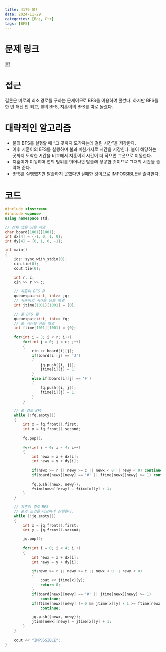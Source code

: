 ```yaml
---
title: 4179 불!
date: 2024-11-29
categories: [Boj, C++]
tags: [BFS]
---
```

# 문제 링크

[불!](https://www.acmicpc.net/problem/4179)

# 접근

결론은 미로의 최소 경로를 구하는 문제이므로 BFS를 이용하여 풀었다. 하지만 BFS를 한 번 해선 안 되고, 불의 BFS, 지훈이의 BFS를 따로 돌렸다.

# 대략적인 알고리즘

- 불의 BFS를 실행할 때 “그 곳까지 도착하는데 걸린 시간”을 저장한다.
- 이후 지훈이의 BFS를 실행하며 불과 마찬가지로 시간을 저장한다. 불이 해당하는 곳까지 도착한 시간을 비교해서 지훈이의 시간이 더 작으면 그곳으로 이동한다.
- 지훈이가 이동하며 맵의 범위를 벗어나면 탈출에 성공한 것이므로 그때의 시간을 출력해 준다.
- BFS를 실행했지만 탈출하지 못했다면 실패한 것이므로 IMPOSSIBLE을 출력한다.

# 코드

```cpp
#include <iostream>
#include <queue>
using namespace std;

// 전체 맵을 담을 배열
char board[1001][1001];
int dx[4] = {-1, 0, 1, 0};
int dy[4] = {0, 1, 0, -1};

int main()
{
    ios::sync_with_stdio(0);
    cin.tie(0);
    cout.tie(0);
    
    int r, c;
    cin >> r >> c;
    
    // 지훈이 BFS 큐
    queue<pair<int, int>> jq;
    // 지훈이의 시간을 담을 배열
    int jtime[1001][1001] = {0};
    
    // 불 BFS 큐
    queue<pair<int, int>> fq;
    // 불 시간을 담을 배열
    int ftime[1001][1001] = {0};
    
    for(int i = 0; i < r; i++)
        for(int j = 0; j < c; j++)
        {
            cin >> board[i][j];
            if(board[i][j] == 'J')
            {
                jq.push({i, j});
                jtime[i][j] = 1;
            }
            else if(board[i][j] == 'F')
            {
                fq.push({i, j});
                ftime[i][j] = 1;
            }
        }
    
    // 불 경로 BFS
    while (!fq.empty())
    {
        int x = fq.front().first;
        int y = fq.front().second;
        
        fq.pop();
        
        for(int i = 0; i < 4; i++)
        {
            int newx = x + dx[i];
            int newy = y + dy[i];
            
            if(newx >= r || newy >= c || newx < 0 || newy < 0) continue;
            if(board[newx][newy] == '#' || ftime[newx][newy] >= 1) continue;
            
            fq.push({newx, newy});
            ftime[newx][newy] = ftime[x][y] + 1;
        }
    }

    // 지훈이 경로 BFS
    // 불과 조건을 비교하며 진행한다.
    while (!jq.empty())
    {
        int x = jq.front().first;
        int y = jq.front().second;
        
        jq.pop();
        
        for(int i = 0; i < 4; i++)
        {
            int newx = x + dx[i];
            int newy = y + dy[i];
            
            if(newx >= r || newy >= c || newx < 0 || newy < 0)
            {
                cout << jtime[x][y];
                return 0;
            }
            if(board[newx][newy] == '#' || jtime[newx][newy] >= 1)
                continue;
            if(ftime[newx][newy] != 0 && jtime[x][y] + 1 >= ftime[newx][newy])
                continue;
            
            jq.push({newx, newy});
            jtime[newx][newy] = jtime[x][y] + 1;
        }
    }
    
    cout << "IMPOSSIBLE";
}

```
